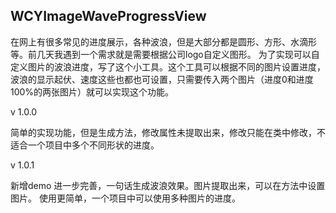## WCYImageWaveProgressView

在网上有很多常见的进度展示，各种波浪，但是大部分都是圆形、方形、水滴形等。前几天我遇到一个需求就是需要根据公司logo自定义图形。
为了实现可以自定义图片的波浪进度，写了这个小工具。这个工具可以根据不同的图片设置进度，波浪的显示起伏、速度这些也都也可设置，只需要传入两个图片（进度0和进度100%的两张图片）就可以实现这个功能。


v 1.0.0

简单的实现功能，但是生成方法，修改属性未提取出来，修改只能在类中修改，不适合一个项目中多个不同形状的进度。

v 1.0.1

新增demo
进一步完善，一句话生成波浪效果。图片提取出来，可以在方法中设置图片。
使用更简单，一个项目中可以使用多种图片的进度。
